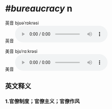 # ***\#bureaucracy*** n
英音 bjʊəˈrɒkrəsi  
英音
<audio src="./media/bureaucracy1_AAC.aac" controls="controls"></audio>

美音 bjʊˈrɑːkrəsi  
美音
<audio src="./media/bureaucracy2_AAC.aac" controls="controls"></audio>



  

英文释义
---
### 1.**官僚制度；官僚主义；官僚作风**  


